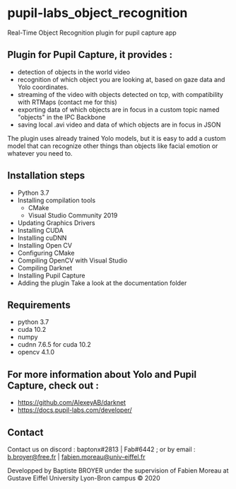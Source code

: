 # pupil-labs_object_recognition
Real-Time Object Recognition plugin for pupil capture app

## Plugin for Pupil Capture, it provides : 
- detection of objects in the world video
- recognition of which object you are looking at, based on gaze data and Yolo coordinates.
- streaming of the video with objects detected on tcp, with compatibility with RTMaps (contact me for this)
- exporting data of which objects are in focus in a custom topic named "objects" in the IPC Backbone
- saving local .avi video and data of which objects are in focus in JSON

The plugin uses already trained Yolo models, but it is easy to add a custom model that can recognize other things than objects like facial emotion or whatever you need to.

## Installation steps
- Python 3.7
- Installing compilation tools
  - CMake
  - Visual Studio Community 2019
- Updating Graphics Drivers
- Installing CUDA
- Installing cuDNN
- Installing Open CV
- Configuring CMake
- Compiling OpenCV with Visual Studio
- Compiling Darknet
- Installing Pupil Capture
- Adding the plugin
Take a look at the documentation folder

## Requirements
- python 3.7
- cuda 10.2
- numpy
- cudnn 7.6.5 for cuda 10.2
- opencv 4.1.0

## For more information about Yolo and Pupil Capture, check out :
- https://github.com/AlexeyAB/darknet
- https://docs.pupil-labs.com/developer/

## Contact
Contact us on discord : baptonx#2813 | Fab#6442 ; or by email : b.broyer@free.fr | fabien.moreau@univ-eiffel.fr

Developped by Baptiste BROYER under the supervision of Fabien Moreau at Gustave Eiffel University Lyon-Bron campus
© 2020
